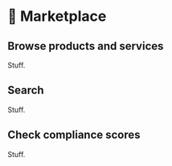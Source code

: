# 🏪 Marketplace

## Browse products and services
Stuff.

## Search
Stuff.

## Check compliance scores
Stuff.

